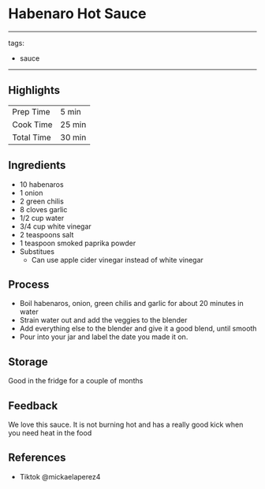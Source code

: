 # Habenaro Hot Sauce

---
tags:
  - sauce
---

## Highlights

| | |
|----|-----|
| Prep Time             | 5 min     |
| Cook Time             | 25 min    |
| Total Time            | 30 min    |

## Ingredients

* 10 habenaros
* 1 onion
* 2 green chilis
* 8 cloves garlic
* 1/2 cup water
* 3/4 cup white vinegar
* 2 teaspoons salt
* 1 teaspoon smoked paprika powder
* Substitues
    * Can use apple cider vinegar instead of white vinegar

## Process

* Boil habenaros, onion, green chilis and garlic for about 20 minutes in water
* Strain water out and add the veggies to the blender
* Add everything else to the blender and give it a good blend, until smooth
* Pour into your jar and label the date you made it on.

## Storage

Good in the fridge for a couple of months

## Feedback

We love this sauce. It is not burning hot and has a really good kick when you need heat in the food

## References

* Tiktok @mickaelaperez4
